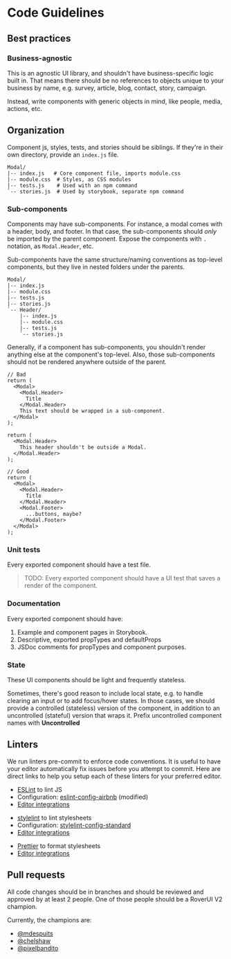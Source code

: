 # Code Guidelines

## Best practices

### Business-agnostic

This is an agnostic UI library, and shouldn't have business-specific logic built in. That means there should be no references to objects unique to your business by name, e.g. survey, article, blog, contact, story, campaign.

Instead, write components with generic objects in mind, like people, media, actions, etc.

## Organization

Component js, styles, tests, and stories should be siblings. If they're in their own directory, provide an `index.js` file.

```
Modal/
|-- index.js   # Core component file, imports module.css
|-- module.css  # Styles, as CSS modules
|-- tests.js    # Used with an npm command
`-- stories.js  # Used by storybook, separate npm command
```

### Sub-components

Components may have sub-components. For instance, a modal comes with a header, body, and footer.
In that case, the sub-components should _only_ be imported by the parent component.
Expose the components with `.` notation, as `Modal.Header`, etc.

Sub-components have the same structure/naming conventions as top-level components, but they live in nested folders under the parents.

```
Modal/
|-- index.js
|-- module.css
|-- tests.js
|-- stories.js
`-- Header/
    |-- index.js
    |-- module.css
    |-- tests.js
    `-- stories.js
```

Generally, if a component has sub-components, you shouldn't render anything else at the component's top-level. Also, those sub-components should not be rendered anywhere outside of the parent.

```
// Bad
return (
  <Modal>
    <Modal.Header>
      Title
    </Modal.Header>
    This text should be wrapped in a sub-component.
  </Modal>
);

return (
  <Modal.Header>
    This header shouldn't be outside a Modal.
  </Modal.Header>
);

// Good
return (
  <Modal>
    <Modal.Header>
      Title
    </Modal.Header>
    <Modal.Footer>
      ...buttons, maybe?
    </Modal.Footer>
  </Modal>
);
```

### Unit tests

Every exported component should have a test file.

> TODO: Every exported component should have a UI test that saves a render of the component.

### Documentation

Every exported component should have:

1. Example and component pages in Storybook.
2. Descriptive, exported propTypes and defaultProps
3. JSDoc comments for propTypes and component purposes.

### State

These UI components should be light and frequently stateless.

Sometimes, there's good reason to include local state, e.g. to handle clearing an input or to add focus/hover states. In those cases, we should provide a controlled (stateless) version of the component, in addition to an uncontrolled (stateful) version that wraps it. Prefix uncontrolled component names with **Uncontrolled**

## Linters

We run linters pre-commit to enforce code conventions. It is useful to have your editor automatically fix issues before you attempt to commit. Here are direct links to help you setup each of these linters for your preferred editor.

- [ESLint](https://eslint.org/) to lint JS
- Configuration: [eslint-config-airbnb](https://www.npmjs.com/package/eslint-config-airbnb) (modified)
- [Editor integrations](https://eslint.org/docs/user-guide/integrations#editors)

* [stylelint](https://github.com/stylelint/stylelint) to lint stylesheets
* Configuration: [stylelint-config-standard](https://github.com/stylelint/stylelint-config-standard)
* [Editor integrations](https://stylelint.io/user-guide/complementary-tools/#editor-plugins)

- [Prettier](https://prettier.io/) to format stylesheets
- [Editor integrations](https://prettier.io/docs/en/editors.html)

## Pull requests

All code changes should be in branches and should be reviewed and approved by at least 2 people. One of those people should be a RoverUI V2 champion.

Currently, the champions are:

- [@mdespuits](https://github.com/mdespuits)
- [@chelshaw](https://github.com/chelshaw)
- [@pixelbandito](https://github.com/pixelbandito)
